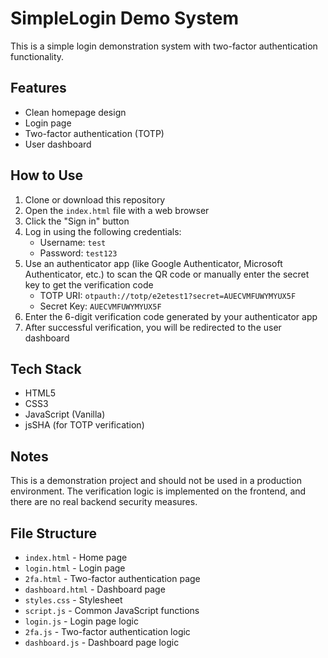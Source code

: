 # SimpleLogin Demo System

This is a simple login demonstration system with two-factor authentication functionality.

## Features

- Clean homepage design
- Login page
- Two-factor authentication (TOTP)
- User dashboard

## How to Use

1. Clone or download this repository
2. Open the `index.html` file with a web browser
3. Click the "Sign in" button
4. Log in using the following credentials:
   - Username: `test`
   - Password: `test123`
5. Use an authenticator app (like Google Authenticator, Microsoft Authenticator, etc.) to scan the QR code or manually enter the secret key to get the verification code
   - TOTP URI: `otpauth://totp/e2etest1?secret=AUECVMFUWYMYUX5F`
   - Secret Key: `AUECVMFUWYMYUX5F`
6. Enter the 6-digit verification code generated by your authenticator app
7. After successful verification, you will be redirected to the user dashboard

## Tech Stack

- HTML5
- CSS3
- JavaScript (Vanilla)
- jsSHA (for TOTP verification)

## Notes

This is a demonstration project and should not be used in a production environment. The verification logic is implemented on the frontend, and there are no real backend security measures.

## File Structure

- `index.html` - Home page
- `login.html` - Login page
- `2fa.html` - Two-factor authentication page
- `dashboard.html` - Dashboard page
- `styles.css` - Stylesheet
- `script.js` - Common JavaScript functions
- `login.js` - Login page logic
- `2fa.js` - Two-factor authentication logic
- `dashboard.js` - Dashboard page logic 